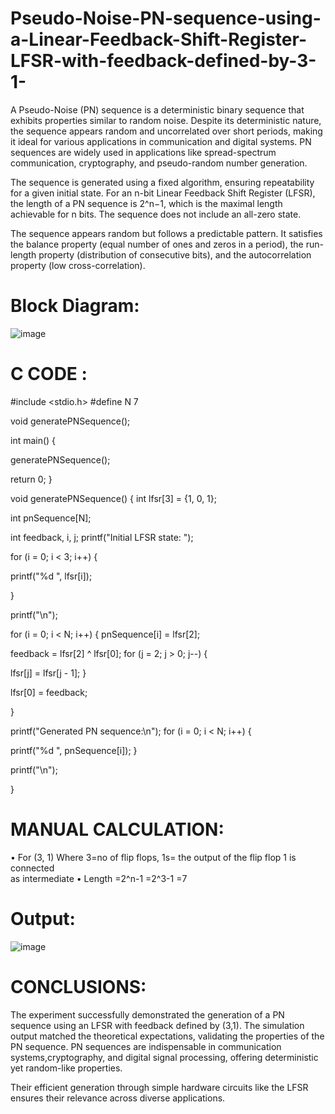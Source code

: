 # Pseudo-Noise-PN-sequence-using-a-Linear-Feedback-Shift-Register-LFSR-with-feedback-defined-by-3-1-

A Pseudo-Noise (PN) sequence is a deterministic binary sequence that exhibits properties similar 
to random noise. Despite its deterministic nature, the sequence appears random and uncorrelated 
over short periods, making it ideal for various applications in communication and digital systems. 
PN sequences are widely used in applications like spread-spectrum communication, cryptography, 
and pseudo-random number generation. 

The sequence is generated using a fixed algorithm, ensuring repeatability for a given initial state. For an n-bit Linear Feedback Shift Register (LFSR), the length of a PN sequence is 2^n−1, which is the maximal length achievable for n bits. The sequence does not include an all-zero state. 

The sequence appears random but follows a predictable pattern. It satisfies the balance property 
(equal number of ones and zeros in a period), the run-length property (distribution of consecutive 
bits), and the autocorrelation property (low cross-correlation). 

# Block Diagram:
![image](https://github.com/user-attachments/assets/9ead1144-cd73-4854-aeab-4e4a1e6f3d2c)


# C CODE : 
#include <stdio.h> 
#define N 7   

void generatePNSequence(); 

int main() { 

generatePNSequence(); 

return 0; 
} 

void generatePNSequence() { 
int lfsr[3] = {1, 0, 1};  

int pnSequence[N]; 

int feedback, i, j; 
printf("Initial LFSR state: "); 

for (i = 0; i < 3; i++) { 

printf("%d ", lfsr[i]); 

} 

printf("\n"); 

for (i = 0; i < N; i++) { 
pnSequence[i] = lfsr[2];  

feedback = lfsr[2] ^ lfsr[0]; 
for (j = 2; j > 0; j--) { 

lfsr[j] = lfsr[j - 1]; 
} 

lfsr[0] = feedback;  

} 


printf("Generated PN sequence:\n"); 
for (i = 0; i < N; i++) { 


printf("%d ", pnSequence[i]); 
} 


printf("\n");  

}


# MANUAL CALCULATION: 
• For (3, 1) 
Where 3=no of flip flops, 
1s= the output of the flip flop 1 is connected  
as intermediate 
• Length =2^n-1 
=2^3-1 
=7 

# Output:
![image](https://github.com/user-attachments/assets/0023fdac-4dea-4937-878a-5188a458dd5d)


# CONCLUSIONS: 
The experiment successfully demonstrated the generation of a PN sequence using an LFSR with 
feedback defined by (3,1). The simulation output matched the theoretical expectations, validating the properties of the PN sequence. PN sequences are indispensable in communication systems,cryptography, and digital signal processing, offering deterministic yet random-like properties. 

Their efficient generation through simple hardware circuits like the LFSR ensures their relevance across diverse applications.

